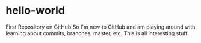 # hello-world
First Repository on GitHub
So I'm new to GitHub and am playing around with learning about commits, branches, master, etc.  This is all interesting stuff.
